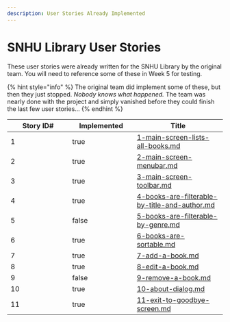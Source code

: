 ```yaml
---
description: User Stories Already Implemented
---
```


# SNHU Library User Stories

These user stories were already written for the SNHU Library by the original team. You will need to reference some of these in Week 5 for testing.

{% hint style="info" %}
The original team did implement some of these, but then they just stopped. _Nobody knows what happened._ The team was nearly done with the project and simply vanished before they could finish the last few user stories...
{% endhint %}

<table><thead><tr><th width="128" data-type="number">Story ID#</th><th width="135" data-type="checkbox">Implemented</th><th>Title</th></tr></thead><tbody><tr><td>1</td><td>true</td><td><a data-mention href="1-main-screen-lists-all-books.md">1-main-screen-lists-all-books.md</a></td></tr><tr><td>2</td><td>true</td><td><a data-mention href="2-main-screen-menubar.md">2-main-screen-menubar.md</a></td></tr><tr><td>3</td><td>true</td><td><a data-mention href="3-main-screen-toolbar.md">3-main-screen-toolbar.md</a></td></tr><tr><td>4</td><td>true</td><td><a data-mention href="4-books-are-filterable-by-title-and-author.md">4-books-are-filterable-by-title-and-author.md</a></td></tr><tr><td>5</td><td>false</td><td><a data-mention href="5-books-are-filterable-by-genre.md">5-books-are-filterable-by-genre.md</a></td></tr><tr><td>6</td><td>true</td><td><a data-mention href="6-books-are-sortable.md">6-books-are-sortable.md</a></td></tr><tr><td>7</td><td>true</td><td><a data-mention href="7-add-a-book.md">7-add-a-book.md</a></td></tr><tr><td>8</td><td>true</td><td><a data-mention href="8-edit-a-book.md">8-edit-a-book.md</a></td></tr><tr><td>9</td><td>false</td><td><a data-mention href="9-remove-a-book.md">9-remove-a-book.md</a></td></tr><tr><td>10</td><td>true</td><td><a data-mention href="10-about-dialog.md">10-about-dialog.md</a></td></tr><tr><td>11</td><td>true</td><td><a data-mention href="11-exit-to-goodbye-screen.md">11-exit-to-goodbye-screen.md</a></td></tr></tbody></table>
